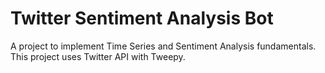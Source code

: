 # Twitter Sentiment Analysis Bot
A project to implement Time Series and Sentiment Analysis fundamentals. This project uses Twitter API with Tweepy.
